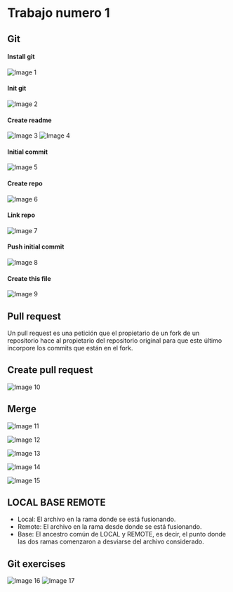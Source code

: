 # Trabajo numero 1
## Git


#### Install git
![Image 1](./images/image_1.png)

#### Init git 
![Image 2](./images/image_2.png)

#### Create readme
![Image 3](./images/image_3.png)
![Image 4](./images/image_4.png)

#### Initial commit
![Image 5](./images/image_5.png)

#### Create repo
![Image 6](./images/image_6.png)

#### Link repo
![Image 7](./images/image_7.png)

#### Push initial commit
![Image 8](./images/image_8.png)

#### Create this file
![Image 9](./images/image_9.png)

## Pull request

Un pull request es una petición que el propietario de un fork de un repositorio hace al propietario del repositorio original para que este último incorpore los commits que están en el fork. 

## Create pull request

![Image 10](./images/image_10.png)

## Merge

![Image 11](./images/image_11.png)

![Image 12](./images/image_12.png)

![Image 13](./images/image_13.png)

![Image 14](./images/image_14.png)

![Image 15](./images/image_15.png)

## LOCAL BASE REMOTE

* Local: El archivo en la rama donde se está fusionando. 
* Remote: El archivo en la rama desde donde se está fusionando.
* Base: El ancestro común de LOCAL y REMOTE, es decir, el punto donde las dos ramas comenzaron a desviarse del archivo considerado.  

## Git exercises

![Image 16](./images/image_16.png)
![Image 17](./images/image_17.png)
